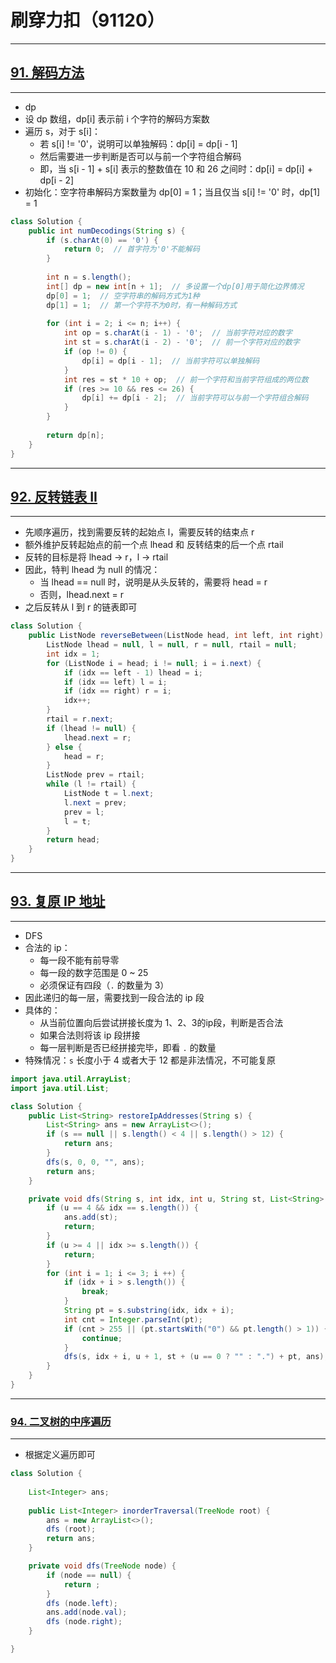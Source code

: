 # 刷穿力扣（91120）

****

## [91. 解码方法](https://leetcode.cn/problems/decode-ways/)

****

- dp
- 设 dp 数组，dp[i] 表示前 i 个字符的解码方案数
- 遍历 s，对于 s[i]：
  - 若 s[i] != '0'，说明可以单独解码：dp[i] = dp[i - 1]
  - 然后需要进一步判断是否可以与前一个字符组合解码
  - 即，当 s[i - 1] + s[i] 表示的整数值在 10 和 26 之间时：dp[i] = dp[i] + dp[i - 2]
- 初始化：空字符串解码方案数量为 dp[0] = 1；当且仅当 s[i] != '0' 时，dp[1] = 1

```java
class Solution {
    public int numDecodings(String s) {
        if (s.charAt(0) == '0') {
            return 0;  // 首字符为'0'不能解码
        }
        
        int n = s.length();
        int[] dp = new int[n + 1];  // 多设置一个dp[0]用于简化边界情况
        dp[0] = 1;  // 空字符串的解码方式为1种
        dp[1] = 1;  // 第一个字符不为0时，有一种解码方式
        
        for (int i = 2; i <= n; i++) {
            int op = s.charAt(i - 1) - '0';  // 当前字符对应的数字
            int st = s.charAt(i - 2) - '0';  // 前一个字符对应的数字
            if (op != 0) {
                dp[i] = dp[i - 1];  // 当前字符可以单独解码
            }
            int res = st * 10 + op;  // 前一个字符和当前字符组成的两位数
            if (res >= 10 && res <= 26) {
                dp[i] += dp[i - 2];  // 当前字符可以与前一个字符组合解码
            }
        }
        
        return dp[n];
    }
}
```

****

## [92. 反转链表 II](https://leetcode.cn/problems/reverse-linked-list-ii/)

****

- 先顺序遍历，找到需要反转的起始点 l，需要反转的结束点 r
- 额外维护反转起始点的前一个点 lhead 和 反转结束的后一个点 rtail
- 反转的目标是将 lhead -> r，l -> rtail
- 因此，特判 lhead 为 null 的情况：
  - 当 lhead  == null 时，说明是从头反转的，需要将 head = r
  - 否则，lhead.next = r
- 之后反转从 l 到 r 的链表即可

```java
class Solution {
    public ListNode reverseBetween(ListNode head, int left, int right) {
        ListNode lhead = null, l = null, r = null, rtail = null;
        int idx = 1;
        for (ListNode i = head; i != null; i = i.next) {
            if (idx == left - 1) lhead = i;
            if (idx == left) l = i;
            if (idx == right) r = i;
            idx++;
        }
        rtail = r.next;
        if (lhead != null) {
            lhead.next = r;
        } else {
            head = r;
        }
        ListNode prev = rtail;
        while (l != rtail) {
            ListNode t = l.next;
            l.next = prev;
            prev = l;
            l = t;
        }
        return head;
    }
}
```

****

## [93. 复原 IP 地址](https://leetcode.cn/problems/restore-ip-addresses/)

****

- DFS
- 合法的 ip：
  - 每一段不能有前导零
  - 每一段的数字范围是 0 ~ 25
  - 必须保证有四段（`.` 的数量为 3）
- 因此递归的每一层，需要找到一段合法的 ip 段
- 具体的：
  - 从当前位置向后尝试拼接长度为 1、2、3的ip段，判断是否合法
  - 如果合法则将该 ip 段拼接
  - 每一层判断是否已经拼接完毕，即看 `.` 的数量
- 特殊情况：`s` 长度小于 4 或者大于 12 都是非法情况，不可能复原

```java
import java.util.ArrayList;
import java.util.List;

class Solution {
    public List<String> restoreIpAddresses(String s) {
        List<String> ans = new ArrayList<>();
        if (s == null || s.length() < 4 || s.length() > 12) {
            return ans;
        }
        dfs(s, 0, 0, "", ans);
        return ans;
    }

    private void dfs(String s, int idx, int u, String st, List<String> ans) {
        if (u == 4 && idx == s.length()) { 
            ans.add(st);
            return;
        }
        if (u >= 4 || idx >= s.length()) {
            return;
        }
        for (int i = 1; i <= 3; i ++) { 
            if (idx + i > s.length()) {
                break;
            }
            String pt = s.substring(idx, idx + i);
            int cnt = Integer.parseInt(pt);
            if (cnt > 255 || (pt.startsWith("0") && pt.length() > 1)) {
                continue;
            }
            dfs(s, idx + i, u + 1, st + (u == 0 ? "" : ".") + pt, ans);
        }
    }
}
```

****

### [94. 二叉树的中序遍历](https://leetcode.cn/problems/binary-tree-inorder-traversal/)

****

- 根据定义遍历即可

```java
class Solution {
    
    List<Integer> ans;
    
    public List<Integer> inorderTraversal(TreeNode root) {
        ans = new ArrayList<>();
        dfs (root);
        return ans;
    }

    private void dfs(TreeNode node) {
        if (node == null) {
            return ;
        }
        dfs (node.left);
        ans.add(node.val);
        dfs (node.right);
    }

}
```

